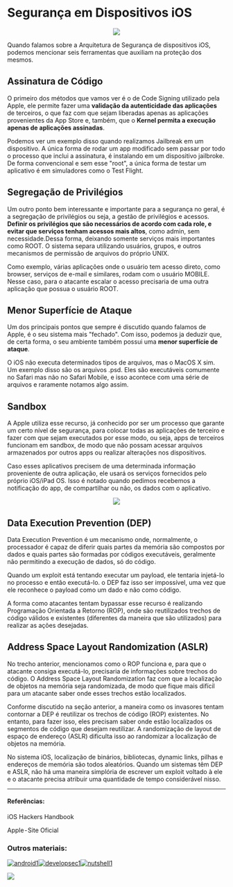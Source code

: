 # Segurança em Dispositivos iOS 

<p align="center">
	
<img align="center" src="https://cdn-images-1.medium.com/max/640/1*8IBTekrtpUvI6my1IFP1GA.gif"/>

</p>

Quando falamos sobre a Arquitetura de Segurança de dispositivos iOS, podemos mencionar seis ferramentas que auxiliam na proteção dos mesmos. 

## Assinatura de Código

O primeiro dos métodos que vamos ver é o de Code Signing utilizado pela Apple, ele permite fazer uma **validação da autenticidade das aplicações** de terceiros, o que faz com que sejam liberadas apenas as aplicações provenientes da App Store e, também, que o **Kernel permita a execução apenas de aplicações assinadas**. 

Podemos ver um exemplo disso quando realizamos Jailbreak em um dispositivo. A única forma de rodar um app modificado sem passar por todo o processo que inclui a assinatura, é instalando em um dispositivo jailbroke. De forma convencional e sem esse "root", a única forma de testar um aplicativo é em simuladores como o Test Flight. 

## Segregação de Privilégios 

Um outro ponto bem interessante e importante para a segurança no geral, é a segregação de privilégios ou seja, a gestão de privilégios e acessos. **Definir os privilégios que são necessários de acordo com cada role, e evitar que serviços tenham acessos mais altos**, como admin, sem necessidade.Dessa forma, deixando somente serviços mais importantes como ROOT.
O sistema separa utilizando usuários, grupos, e outros mecanismos de permissão de arquivos do próprio UNIX.

Como exemplo, várias aplicações onde o usuário tem acesso direto, como browser, serviços de e-mail e similares, rodam com o usuário MOBILE. 
Nesse caso, para o atacante escalar o acesso precisaria de uma outra aplicação que possua o usuário ROOT.

## Menor Superfície de Ataque

Um dos principais pontos que sempre é discutido quando falamos de Apple, é o seu sistema mais "fechado". Com isso, podemos ja deduzir que, de certa forma, o seu ambiente também possui uma **menor superfície de ataque**.

O iOS não executa determinados tipos de arquivos, mas o MacOS X sim. Um exemplo disso são os arquivos .psd. Eles são executáveis comumente no Safari mas não no Safari Mobile, e isso acontece com uma série de arquivos e raramente notamos algo assim.

## Sandbox

A Apple utiliza esse recurso, já conhecido por ser um processo que garante um certo nível de segurança, para colocar todas as aplicações de terceiro e fazer com que sejam executados por esse modo, ou seja, apps de terceiros funcionam em sandbox, de modo que não possam acessar arquivos armazenados por outros apps ou realizar alterações nos dispositivos. 

Caso esses aplicativos precisem de uma determinada informação proveniente de outra aplicação, ele usará os serviços fornecidos pelo próprio iOS/iPad OS. Isso é notado quando pedimos recebemos a notificação do app, de compartilhar ou não, os dados com o aplicativo. 

<p align="center">
	
<img align="center" src="https://miro.medium.com/max/1180/1*ooXUC2xEKRdR2UioYNlOww.png"/>

</p>


## Data Execution Prevention (DEP)

Data Execution Prevention é um mecanismo onde, normalmente, o processador é capaz de diferir quais partes da memória são compostos por dados e quais partes são formadas por códigos executáveis, geralmente não permitindo a execução de dados, só do código. 

Quando um exploit está tentando executar um payload, ele tentaria injetá-lo no processo e então executá-lo. o DEP faz isso ser impossível, uma vez que ele reconhece o payload como um dado e não como código. 

A forma como atacantes tentam bypassar esse recurso é realizando Programação Orientada a Retorno (ROP), onde são reutilizados trechos de código válidos e existentes (diferentes da maneira que são utilizados) para realizar as ações desejadas. 

## Address Space Layout Randomization (ASLR)

No trecho anterior, mencionamos como o ROP funciona e, para que o atacante consiga executá-lo, precisaria de informações sobre trechos do código. O Address Space Layout Randomization faz com que a localização de objetos na memória seja randomizada, de modo que fique mais difícil para um atacante saber onde esses trechos estão localizados. 

Conforme discutido na seção anterior, a maneira como os invasores tentam contornar a DEP é reutilizar os trechos de código (ROP) existentes. No entanto, para fazer isso, eles precisam saber onde estão localizados os segmentos de código que desejam reutilizar. A randomização de layout de espaço de endereço (ASLR) dificulta isso ao randomizar a localização de objetos na memória.

No sistema iOS, localização de binários, bibliotecas, dynamic links, pilhas e endereços de memória são todos aleatórios. Quando um sistemas têm DEP e ASLR, não há uma maneira simplória de escrever um exploit voltado à ele e o atacante precisa atribuir uma quantidade de tempo considerável nisso. 

---

#### Referências: 
iOS Hackers Handbook 

Apple - Site Oficial




### Outros materiais:  


[![android1](https://user-images.githubusercontent.com/37185061/175828137-0d7e48f0-77a0-4ef3-85ff-28f1fe722adc.png)](https://github.com/wh0isdxk/AndroidRevEngineering)[![developsec1](https://user-images.githubusercontent.com/37185061/175828232-6dda3fd1-e9ee-4ea3-b862-5f335b335695.png)](https://github.com/wh0isdxk/DesenvolvimentoSeguro)[![nutshell1](https://user-images.githubusercontent.com/37185061/175828140-4505c986-191b-4c92-9f51-0345837e2ceb.png)](https://github.com/wh0isdxk/InfosecInANutshell)





<p align="center">

<a href="https://www.buymeacoffee.com/wh0isdxk"><img src="https://img.buymeacoffee.com/button-api/?text=Buy me a coffee&emoji=&slug=wh0isdxk&button_colour=FF5F5F&font_colour=ffffff&font_family=Poppins&outline_colour=000000&coffee_colour=FFDD00"></a>

</p>
